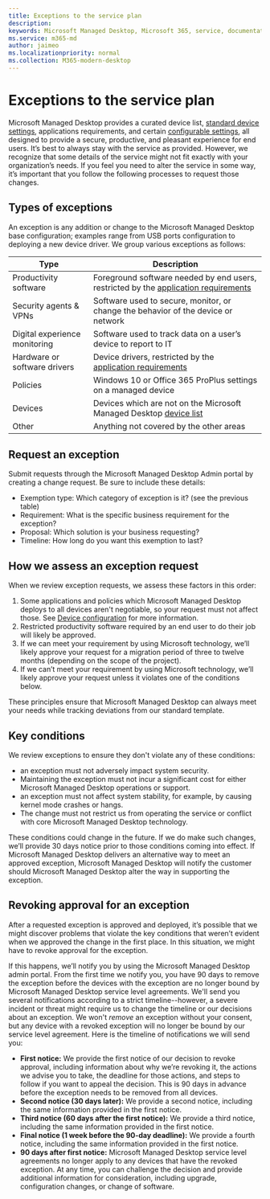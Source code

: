 ```yaml
---
title: Exceptions to the service plan
description: 
keywords: Microsoft Managed Desktop, Microsoft 365, service, documentation
ms.service: m365-md
author: jaimeo
ms.localizationpriority: normal
ms.collection: M365-modern-desktop
---
```


# Exceptions to the service plan

Microsoft Managed Desktop provides a curated device list, [standard device settings](device-policies.md), applications requirements, and certain [configurable settings](../working-with-managed-desktop/config-setting-overview.md), all designed to provide a secure, productive, and pleasant experience for end users. It’s best to always stay with the service as provided. However, we recognize that some details of the service might not fit exactly with your organization’s needs. If you feel you need to alter the service in some way, it’s important that you follow the following processes to request those changes.

 
## Types of exceptions
An exception is any addition or change to the Microsoft Managed Desktop base configuration; examples range from USB ports configuration to deploying a new device driver. We group various exceptions as follows:


|Type  |Description  |
|---------|---------|
|Productivity software     |  Foreground software needed by end users, restricted by the [application requirements](mmd-app-requirements.md)       |
|Security agents & VPNs     |  Software used to secure, monitor, or change the behavior of the device or network       |
|Digital experience monitoring     |  Software used to track data on a user’s device to report to IT       |
|Hardware or software drivers     |   Device drivers, restricted by the [application requirements](mmd-app-requirements.md)      |
|Policies     | Windows 10 or Office 365 ProPlus settings on a managed device        |
|Devices     | Devices which are not on the Microsoft Managed Desktop [device list](device-list.md)        |
|Other     |  Anything not covered by the other areas       |



 
## Request an exception

Submit requests through the Microsoft Managed Desktop Admin portal by creating a change request. Be sure to include these details:
-	Exemption type: Which category of exception is it? (see the previous table)
-	Requirement: What is the specific business requirement for the exception?
-	Proposal: Which solution is your business requesting?
-	Timeline: How long do you want this exemption to last? 


## How we assess an exception request

When we review exception requests, we assess these factors in this order:
 
1.	Some applications and policies which Microsoft Managed Desktop deploys to all devices aren't negotiable, so your request must not affect those. See [Device configuration](device-policies.md) for more information.
2.	Restricted productivity software required by an end user to do their job will likely be approved. 
3.	If we can meet your requirement by using Microsoft technology, we’ll likely approve your request for a  migration period of three to twelve months (depending on the scope of the project).
4.	If we can’t meet your requirement by using Microsoft technology, we’ll likely approve your request unless it violates one of the conditions below.  

These principles ensure that Microsoft Managed Desktop can always meet your needs while tracking deviations from our standard template. 

## Key conditions

We review exceptions to ensure they don't violate any of these conditions:

-	an exception must not adversely impact system security. 
-	Maintaining the exception must not incur a significant cost for either Microsoft Managed Desktop operations or support.
-	an exception must not affect system stability, for example, by causing kernel mode crashes or hangs.
-	The change must not restrict us from operating the service or conflict with core Microsoft Managed Desktop technology.

These conditions could change in the future. If we do make such changes, we’ll provide 30 days notice prior to those conditions coming into effect.  If Microsoft Managed Desktop delivers an alternative way to meet an approved exception, Microsoft Managed Desktop will notify the customer should Microsoft Managed Desktop alter the way in supporting the exception. 

## Revoking approval for an exception

After a requested exception is approved and deployed, it’s possible that we might discover problems that violate the key conditions that weren’t evident when we approved the change in the first place. In this situation, we might have to revoke approval for the exception. 
 
If this happens, we’ll notify you by using the Microsoft Managed Desktop admin portal. From the first time we notify you, you have 90 days to remove the exception before the devices with the exception are no longer bound by Microsoft Managed Desktop service level agreements. We'll send you several notifications according to a strict timeline--however, a severe incident or threat might require us to change the timeline or our decisions about an exception. We won't *remove* an exception without your consent, but any device with a revoked exception will no longer be bound by our service level agreement. Here is the timeline of notifications we will send you:

- **First notice:** We provide the first notice of our decision to revoke approval, including information about why we’re revoking it, the actions we advise you to take, the deadline for those actions, and steps to follow if you want to appeal the decision. This is 90 days in advance before the exception needs to be removed from all devices. 
- **Second notice (30 days later):** We provide a second notice, including the same information provided in the first notice. 
- **Third notice (60 days after the first notice):** We provide a third notice, including the same information provided in the first notice. 
- **Final notice (1 week before the 90-day deadline):** We provide a fourth notice, including the same information provided in the first notice.
- **90 days after first notice:** Microsoft Managed Desktop service level agreements no longer apply to any devices that have the revoked exception. At any time, you can challenge the decision and provide additional information for consideration, including upgrade, configuration changes, or change of software. 

